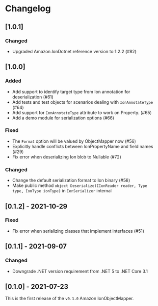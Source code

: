 # Changelog
## [1.0.1]
### Changed
- Upgraded Amazon.IonDotnet reference version to 1.2.2 (#82)

## [1.0.0]

### Added
- Add support to identify target type from Ion annotation for deserialization (#61)
- Add tests and test objects for scenarios dealing with `IonAnnotateType` (#64)
- Add support for `IonAnnotateType` attribute to work on Property. (#65)
- Add a demo module for serialization options (#66)

### Fixed
- The `Format` option will be valued by ObjectMapper now (#56)
- Explicitly handle conflicts between IonPropertyName and field names (#29)
- Fix error when deserializing Ion blob to Nullable<Guid> (#72)

### Changed
- Change the default serialization format to Ion binary (#58)
- Make public method `object Deserialize(IIonReader reader, Type type, IonType ionType)` in `IonSerializer` internal

## [0.1.2] - 2021-10-29

### Fixed

- Fix error when serializing classes that implement interfaces (#51)

## [0.1.1] - 2021-09-07

### Changed

- Downgrade .NET version requirement from .NET 5 to .NET Core 3.1

## [0.1.0] - 2021-07-23

This is the first release of the `v0.1.0` Amazon IonObjectMapper.